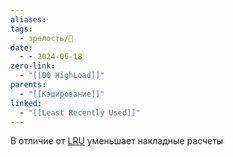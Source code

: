 ```yaml
---
aliases: 
tags:
  - зрелость/🌱
date:
  - - 2024-06-18
zero-link:
  - "[[00 HighLoad]]"
parents:
  - "[[Кэширование]]"
linked:
  - "[[Least Recently Used]]"
---
```

В отличие от [LRU](Least%20Recently%20Used.md) уменьшает накладные расчеты